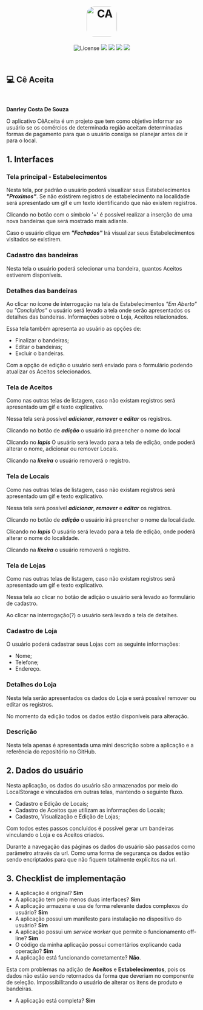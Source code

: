 <h1 align="center">
 <img alt="CA" height="80" title="Plant Manager" src=".github/logo4848.png" style="border-radius: 20px" />
</h1>
 
<p align="center">
 <img alt="License" src="https://img.shields.io/static/v1?label=License&message=MIT&color=E51C44&labelColor=0A1033">
 <img src="https://img.shields.io/static/v1?label=&message=HTML 5&color=E51C44&labelColor=fff&logo=html5"/>
 <img src="https://img.shields.io/static/v1?label=&message=CSS 3&color=E51C44&labelColor=1572B6&logo=css3"/>
 <img src="https://img.shields.io/static/v1?label=&message=Bootstrap 5&color=E51C44&labelColor=fff&logo=bootstrap"/>
 <img src="https://img.shields.io/static/v1?label=&message=ES6&color=E51C44&labelColor=0A1033&logo=javascript"/>
</p>
&nbsp;
 
## 💻 Cê Aceita
&nbsp;
 
**Danrley Costa De Souza**
 
O aplicativo CêAceita é um projeto que tem como objetivo informar ao usuário se os
comércios de determinada região aceitam determinadas formas de pagamento para
que o usuário consiga se planejar antes de ir para o local.
 
## 1. Interfaces
 
### Tela principal - Estabelecimentos
 
Nesta tela, por padrão o usuário poderá visualizar seus Estabelecimentos ***"Proximos"***. Se não existirem registros de estabelecimento na localidade será apresentado um gif e um texto identificando que não existem registros.

 
Clicando no botão com o símbolo '+' é possível realizar a inserção de uma nova bandeiras que será mostrado mais adiante.
 
Caso o usuário clique em ***"Fechados"*** Irá visualizar seus Estabelecimentos visitados se existirem.  
 
### Cadastro das bandeiras
 
Nesta tela o usuário poderá selecionar uma bandeira, quantos Aceitos estiverem disponíveis.
 
 
### Detalhes das bandeiras
 
Ao clicar no ícone de interrogação na tela de Estabelecimentos *"Em Aberto"* ou *"Concluídos"* o usuário será levado a tela onde serão apresentados os detalhes das bandeiras.
Informações sobre o Loja, Aceitos relacionados.
 
Essa tela também apresenta ao usuário as opções de:
 
- Finalizar o bandeiras;
- Editar o bandeiras;
- Excluir o bandeiras.
 
 
Com a opção de edição o usuário será enviado para o formulário podendo atualizar os Aceitos selecionados.
 
### Tela de Aceitos
 
Como nas outras telas de listagem, caso não existam registros será apresentado um gif e texto explicativo.

 
Nessa tela será possível ***adicionar***, ***remover*** e ***editar*** os registros.
 
Clicando no botão de ***adição*** o usuário irá preencher o nome do local 

Clicando no ***lapis*** O usuário será levado para a tela de edição, onde poderá alterar o nome, adicionar ou remover Locais.
 
Clicando na ***lixeira*** o usuário removerá o registro.
 
### Tela de Locais
 
Como nas outras telas de listagem, caso não existam registros será apresentado um gif e texto explicativo.
 

 
Nessa tela será possível ***adicionar***, ***remover*** e ***editar*** os registros.
 
Clicando no botão de ***adição*** o usuário irá preencher o nome da localidade.
 
Clicando no ***lapis*** O usuário será levado para a tela de edição, onde poderá alterar o nome do localidade.
 
Clicando na ***lixeira*** o usuário removerá o registro.
 
### Tela de Lojas
 
Como nas outras telas de listagem, caso não existam registros será apresentado um gif e texto explicativo.

 
Nessa tela ao clicar no botão de adição o usuário será levado ao formulário de cadastro.
 
Ao clicar na interrogação(?) o usuário será levado a tela de detalhes.
 
### Cadastro de Loja
 
O usuário poderá cadastrar seus Lojas com as seguinte informações:
 
- Nome;
- Telefone;
- Endereço.
 
### Detalhes do Loja
 
 
Nesta tela serão apresentados os dados do Loja e será possível remover ou editar os registros.
 
No momento da edição todos os dados estão disponíveis para alteração.
 
### Descrição
 
Nesta tela apenas é apresentada uma mini descrição sobre a aplicação e a referência do repositório no GitHub.
 
 
## 2. Dados do usuário
 
Nesta aplicação, os dados do usuário são armazenados por meio do LocalStorage e vinculados em outras telas, mantendo o seguinte fluxo.
 
- Cadastro e Edição de Locais;
- Cadastro de Aceitos que utilizam as informações do Locais;
- Cadastro, Visualização e Edição de Lojas;
 
Com todos estes passos concluídos é possível gerar um bandeiras vinculando o Loja e os Aceitos criados.
 
Durante a navegação das páginas os dados do usuário são passados como parâmetro através da url. Como uma forma de segurança os dados estão sendo encriptados para que não fiquem totalmente explícitos na url.
 
## 3. Checklist de implementação
 
- A aplicação é original? **Sim**
- A aplicação tem pelo menos duas interfaces? **Sim**
- A aplicação armazena e usa de forma relevante dados complexos do usuário? **Sim**
- A aplicação possui um manifesto para instalação no dispositivo do usuário? **Sim**
- A aplicação possui um _service worker_ que permite o funcionamento off-line? **Sim**
- O código da minha aplicação possui comentários explicando cada operação? **Sim**
- A aplicação está funcionando corretamente? **Não**. 

Esta com problemas na adição de **Aceitos** e **Estabelecimentos**, pois os dados não estão sendo retornados da forma que deveriam no componente de seleção. Impossibilitando o usuário de alterar os itens de produto e bandeiras.
 
- A aplicação está completa?
 **Sim**
